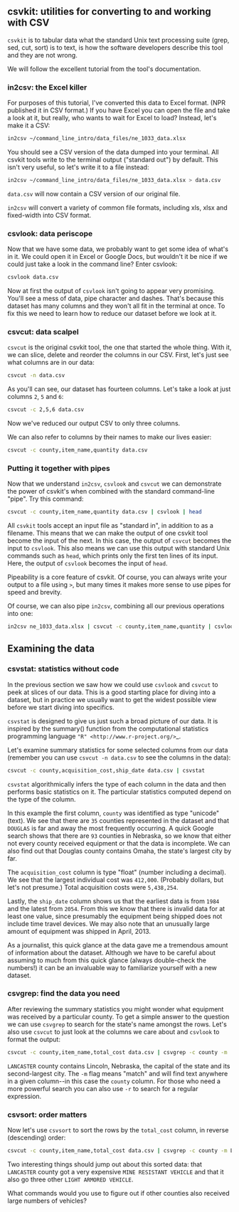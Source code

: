 ## csvkit: utilities for converting to and working with CSV

`csvkit` is to tabular data what the standard Unix text processing suite (grep, sed, cut, sort) is to text, is how the software developers describe this tool and they are not wrong.

We will follow the excellent tutorial from the tool's documentation.

### in2csv: the Excel killer


For purposes of this tutorial, I've converted this data to Excel format. (NPR published it in CSV format.) If you have Excel you can open the file and take a look at it, but really, who wants to wait for Excel to load? Instead, let's make it a CSV:

```bash
in2csv ~/command_line_intro/data_files/ne_1033_data.xlsx
```

You should see a CSV version of the data dumped into your terminal. All csvkit tools write to the terminal output ("standard out") by default. This isn't very useful, so let's write it to a file instead:

```bash
in2csv ~/command_line_intro/data_files/ne_1033_data.xlsx > data.csv
```

`data.csv` will now contain a CSV version of our original file.

`in2csv` will convert a variety of common file formats, including xls, xlsx and fixed-width into CSV format.

### csvlook: data periscope


Now that we have some data, we probably want to get some idea of what's in it. We could open it in Excel or Google Docs, but wouldn't it be nice if we could just take a look in the command line? Enter csvlook:

```bash
csvlook data.csv
```

Now at first the output of `csvlook` isn't going to appear very promising. You'll see a mess of data, pipe character and dashes. That's because this dataset has many columns and they won't all fit in the terminal at once. To fix this we need to learn how to reduce our dataset before we look at it.


### csvcut: data scalpel


`csvcut` is the original csvkit tool, the one that started the whole thing. With it, we can slice, delete and reorder the columns in our CSV. First, let's just see what columns are in our data:

```bash
csvcut -n data.csv
```


As you'll can see, our dataset has fourteen columns. Let's take a look at just columns ``2``, ``5`` and ``6``:

```bash
csvcut -c 2,5,6 data.csv
```

Now we've reduced our output CSV to only three columns.

We can also refer to columns by their names to make our lives easier:

```bash
csvcut -c county,item_name,quantity data.csv
```

### Putting it together with pipes


Now that we understand `in2csv`, `csvlook` and `csvcut` we can demonstrate the power of csvkit's when combined with the standard command-line "pipe". Try this command:

```bash
csvcut -c county,item_name,quantity data.csv | csvlook | head
```

All `csvkit` tools accept an input file as "standard in", in addition to as a filename. This means that we can make the output of one csvkit tool become the input of the next. In this case, the output of `csvcut` becomes the input to `csvlook`. This also means we can use this output with standard Unix commands such as `head`, which prints only the first ten lines of its input. Here, the output of `csvlook` becomes the input of `head`.

Pipeability is a core feature of csvkit. Of course, you can always write your output to a file using `>`, but many times it makes more sense to use pipes for speed and brevity.

Of course, we can also pipe `in2csv`, combining all our previous operations into one:

```bash
in2csv ne_1033_data.xlsx | csvcut -c county,item_name,quantity | csvlook | head
```


## Examining the data


### csvstat: statistics without code


In the previous section we saw how we could use `csvlook` and `csvcut` to peek at slices of our data. This is a good starting place for diving into a dataset, but in practice we usually want to get the widest possible view before we start diving into specifics.

`csvstat` is designed to give us just such a broad picture of our data. It is inspired by the summary() function from the computational statistics programming language `"R" <http://www.r-project.org/>`_.

Let's examine summary statistics for some selected columns from our data (remember you can use `csvcut -n data.csv` to see the columns in the data):

```bash
csvcut -c county,acquisition_cost,ship_date data.csv | csvstat
```

`csvstat` algorithmically infers the type of each column in the data and then performs basic statistics on it. The particular statistics computed depend on the type of the column.

In this example the first column, `county` was identified as type "unicode" (text). We see that there are `35` counties represented in the dataset and that `DOUGLAS` is far and away the most frequently occurring. A quick Google search shows that there are `93` counties in Nebraska, so we know that either not every county received equipment or that the data is incomplete. We can also find out that Douglas county contains Omaha, the state's largest city by far.

The `acquisition_cost` column is type "float" (number including a decimal). We see that the largest individual cost was `412,000`. (Probably dollars, but let's not presume.) Total acquisition costs were `5,438,254`.

Lastly, the `ship_date` column shows us that the earliest data is from ``1984`` and the latest from `2054`. From this we know that there is invalid data for at least one value, since presumably the equipment being shipped does not include time travel devices. We may also note that an unusually large amount of equipment was shipped in April, 2013.

As a journalist, this quick glance at the data gave me a tremendous amount of information about the dataset. Although we have to be careful about assuming to much from this quick glance (always double-check the numbers!) it can be an invaluable way to familiarize yourself with a new dataset.

### csvgrep: find the data you need


After reviewing the summary statistics you might wonder what equipment was received by a particular county. To get a simple answer to the question we can use `csvgrep` to search for the state's name amongst the rows. Let's also use `csvcut` to just look at the columns we care about and `csvlook` to format the output:

```bash
csvcut -c county,item_name,total_cost data.csv | csvgrep -c county -m
```

`LANCASTER` county contains Lincoln, Nebraska, the capital of the state and its second-largest city. The `-m` flag means "match" and will find text anywhere in a given column--in this case the `county` column. For those who need a more powerful search you can also use `-r` to search for a regular expression.

### csvsort: order matters


Now let's use `csvsort` to sort the rows by the `total_cost` column, in reverse (descending) order:

```bash
csvcut -c county,item_name,total_cost data.csv | csvgrep -c county -m LANCASTER | csvsort -c total_cost -r | csvlook
```

Two interesting things should jump out about this sorted data: that `LANCASTER` county got a very expensive `MINE RESISTANT VEHICLE` and that it also go three other `LIGHT ARMORED VEHICLE`.

What commands would you use to figure out if other counties also received large numbers of vehicles?

